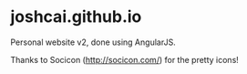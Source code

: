 joshcai.github.io
=================

Personal website v2, done using AngularJS. 

Thanks to Socicon (http://socicon.com/) for the pretty icons!
